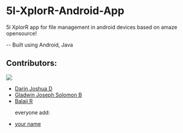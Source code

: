 # 5l-XplorR-Android-App

5l XplorR app for file management in android devices based on amaze opensource!

-- Built using Android, Java 

## Contributors:

<img src="https://img.shields.io/badge/Contributors-2-lightblue">

<ul><li><a href="https://github.com/DarinJoshua-dev">Darin Joshua D</a>

<li><a href="https://github.com/GladwinJosephSolomon">Gladwin Joseph Solomon B</a>
  
 <li><a href="https://github.com/Balaji036">Balaji R</a>

everyone add: <li><a href="your github link">your name</a>

